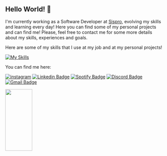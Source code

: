 ## Hello World! 👋

<!--
**nandogomescode/nandogomescode** is a ✨ _special_ ✨ repository because its `README.md` (this file) appears on your GitHub profile.

Here are some ideas to get you started:

- 🔭 I’m currently working on ...
- 🌱 I’m currently learning ...
- 👯 I’m looking to collaborate on ...
- 🤔 I’m looking for help with ...
- 💬 Ask me about ...
- 📫 How to reach me: ...
- 😄 Pronouns: ...
- ⚡ Fun fact: ...
-->

I'm currently working as a Software Developer at [Sispro](https://github.com/SISPROV6), evolving my skills and learning every day! Here you can find some of my personal projects and can find me! Please, feel free to contact me for some more details about my skills, experiences and goals. 

Here are some of my skills that I use at my job and at my personal projects! 


[![My Skills](https://skillicons.dev/icons?i=js,html,typescript,java,cs,bootstrap,angular,vscode,visualstudio,npm,git,github)](https://skillicons.dev)


You can find me here:

[![instagram](https://img.shields.io/badge/Instagram-E4405F?style=for-the-badge&logo=instagram&logoColor=white)](https://www.instagram.com/nands_v_/?next=%2F)
[![Linkedin Badge](https://img.shields.io/badge/LinkedIn-0077B5?style=for-the-badge&logo=linkedin&logoColor=white)](https://www.linkedin.com/in/fernando-veras-331206174/)
[![Spotify Badge](https://img.shields.io/badge/Spotify-1ED760?&style=for-the-badge&logo=spotify&logoColor=white)](https://open.spotify.com/user/12183260606?si=3ec4ce40bbd247ee)
[![Discord Badge](https://img.shields.io/badge/Discord-5865F2?style=for-the-badge&logo=discord&logoColor=white)](https://discord.com/channels/@nandelicia)
[![Gmail Badge](https://img.shields.io/badge/Gmail-D14836?style=for-the-badge&logo=gmail&logoColor=white)](https://mail.google.com/mail/?view=cm&fs=1&to=nandogomesveras@gmail.com)

<div align="left">
  
  <img width="41%" height="195px" src="https://github-readme-stats.vercel.app/api/top-langs/?username=nandogomescode&layout=compact&hide_border=true&title_color=8f00ff&text_color=ffffff&bg_color=0d1117" />
  
 </div>
